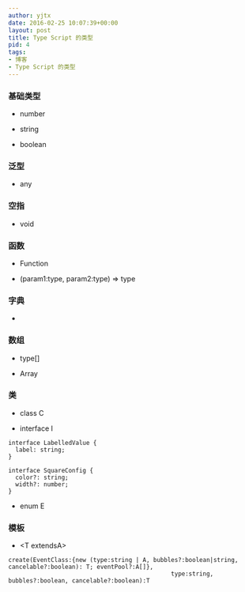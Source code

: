 ```yaml
---
author: yjtx
date: 2016-02-25 10:07:39+00:00
layout: post
title: Type Script 的类型
pid: 4
tags:
- 博客
- Type Script 的类型
---
```


### 基础类型

* number

* string

* boolean



### 泛型

* any

### 空指

* void

### 函数

* Function

* (param1:type, param2:type) => type

### 字典

* [key:string]:string

### 数组

* type[]

* Array<type>

### 类

* class C

* interface I

```
interface LabelledValue {
  label: string;
}
```

```
interface SquareConfig {
  color?: string;
  width?: number;
}
```


* enum E


### 模板

* \<T extendsA\>

```
create(EventClass:{new (type:string | A, bubbles?:boolean|string, cancelable?:boolean): T; eventPool?:A[]},
                                              type:string, bubbles?:boolean, cancelable?:boolean):T
                                              
```




